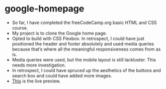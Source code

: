 # google-homepage
* So far, I have completed the freeCodeCamp.org basic HTML and CSS course.
* My project is to clone the Google home page.
* Opted to build with CSS Flexbox. In retrospect, I could have just positioned the header and footer absolutely and used media queries because that’s where all the meaningful responsiveness comes from as is.
* Media queries were used, but the mobile layout is still lackluster. This needs more investigation.
* In retrospect, I could have spruced up the aesthetics of the buttons and search box and could have added more images.
* [This](https://ndmekala.github.io/google-homepage) is the live preview.